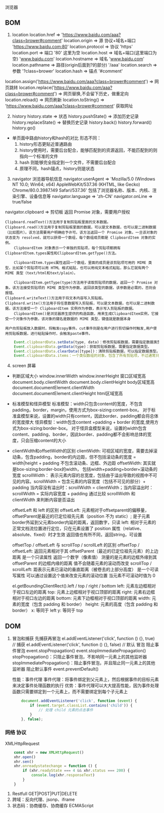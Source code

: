 浏览器
## BOM
1. location 
location.href => 'https://www.baidu.com/aaa?class=brower#comment'
location.origin => 源 协议+域名+端口 'https://www.baidu.com:80' 
location.protocol => 协议 'https'
location.port => 端口 '80' 这里为空
location.host => 域名+端口(这里端口为空) 'www.baidu.com'
location.hostname => 域名 'www.baidu.com'
location.pathname => 路径(origin后面到?的部分) '/aaa'
location.search => 参数 '?class=brower'
location.hash => 锚点 '#comment'

location.assign('https://www.baidu.com/aaa?class=brower#comment') => 网页跳转
location.replace('https://www.baidu.com/aaa?class=brower#comment') => 网页替换,不会留下历史，做重定向
location.reload() => 网页刷新
location.toString() => 'https://www.baidu.com/aaa?class=brower#comment'  获取网址

2. history
history.state => 状态
history.pushState() => 添加历史记录
history.replaceState() => 替换历史记录
history.back()
history.forward()
history.go()

* 单页面中路由history和hash的对比
    形态不同：
    1. history形态更贴近普通路由
    2. history使用时，需要后台配合，能够匹配到的资源返回，不能匹配到的则指向一个标准的文件
    3. hash 则能够完全指定到一个文件，不需要后台配合
    4. 原理不同，hash锚点，history则是状态

3. navigator 浏览器导航信息
navigator.userAgent => 'Mozilla/5.0 (Windows NT 10.0; Win64; x64) AppleWebKit/537.36 (KHTML, like Gecko) Chrome/80.0.3987.149 Safari/537.36' 
    包括了浏览器名称、版本、内核、渲染引擎、设备信息等
navigator.language => 'zh-CN'
navigator.onLine => true/false

navigator.clipboard => 剪切板 返回 Promise 对象，需要用户授权

    Clipboard.readText()方法用于复制剪贴板里面的文本数据。
    Clipboard.read()方法用于复制剪贴板里面的数据，可以是文本数据，也可以是二进制数据（比如图片）。该方法需要用户明确给予许可。该方法返回一个 Promise 对象。一旦该对象的状态变为 resolved，就可以获得一个数组，每个数组成员都是 ClipboardItem 对象的实例。
        ClipboardItem 对象表示一个单独的剪贴项，每个剪贴项都拥有ClipboardItem.types属性和ClipboardItem.getType()方法。

        ClipboardItem.types属性返回一个数组，里面的成员是该剪贴项可用的 MIME 类型，比如某个剪贴项可以用 HTML 格式粘贴，也可以用纯文本格式粘贴，那么它就有两个 MIME 类型（text/html和text/plain）。

        ClipboardItem.getType(type)方法用于读取剪贴项的数据，返回一个 Promise 对象。该方法接受剪贴项的 MIME 类型作为参数，返回该类型的数据，该参数是必需的，否则会报错。
    Clipboard.writeText()方法用于将文本内容写入剪贴板。
    Clipboard.write()方法用于将任意数据写入剪贴板，可以是文本数据，也可以是二进制数据。该方法接受一个 ClipboardItem 实例作为参数，表示写入剪贴板的数据。
        ClipboardItem()是浏览器原生提供的构造函数，用来生成ClipboardItem实例，它接受一个对象作为参数，该对象的键名是数据的 MIME 类型，键值就是数据本身
    
    用户向剪贴板放入数据时，将触发copy事件。cut事件则是在用户进行剪切操作时触发,用户使用剪贴板数据，进行粘贴操作时，会触发paste事件。
```javascript
    Event.clipboardData.setData(type, data)：修改剪贴板数据，需要指定数据类型。
    Event.clipboardData.getData(type)：获取剪贴板数据，需要指定数据类型。
    Event.clipboardData.clearData([type])：清除剪贴板数据，可以指定数据类型。如果不指定类型，将清除所有类型的数据。
    Event.clipboardData.items：一个类似数组的对象，包含了所有剪贴项，不过通常只有一个剪贴项。
```
4. screen 屏幕
* 判断区域大小
    window.innerWidth
    window.innerHeight 窗口区域宽高
    document.body.clientWidth
    document.body.clientHeight body区域宽高
    document.documentElement.clientWidth
    document.documentElement.clientHeight html区域宽高

* 标准模型和怪异模型
    标准模型：width只包含content的宽度，不包含padding，border，margin，使用方式为box-sizing:content-box。
        对于标准盒模型来说，设置的width只有content，因此border、padding都会将总体的宽度撑大
    怪异模型：width包含content +padding + border 的宽度,使用方式为box-sizing:border-box。
        对于怪异盒模型来说，设置的width包含content、padding、border，因此border、padding都不会影响总体的宽度，只会压缩content的大小


* clientWidth和offsetWidth的区别
    clientWidth: 可视区域的宽度，需要去掉滚动条，包含padding，border的内边距，但不包括滚动条的宽度 = width|height + padding 不包含滚动条、边框、外边距
    offsetWidth: 其实就是box-sizing:border-box的width， 包括width+padding+border+滚动条的宽度
    scrollWidth： 表示元素内容的总宽度，包括由于溢出导致的视图中不可见的内容。scrollWidth = 包含元素的内容宽度（包括不可见的部分）+ padding
        当内容没有溢出时：scrollWidth = clientWidth；当内容溢出时：scrollWidth = 实际内容宽度 + padding
        通过比较 scrollWidth 和 clientWidth 来判断内容是否溢出

    offsetLeft 和 left 的区别
        offsetLeft: 元素相对于offsetparent的偏移量， offsetParent是最近的已定位祖先元素（position 不为 static）; 
            是子元素border外延到父元素border内延的距离，返回数字，只读
        left: 相对于元素的正常文档流位置进行定位，只在元素设置了 position 属性（relative、absolute、fixed）时才生效
                返回值也有所不同，返回string，可设置

    offsetTop / offsetLeft 与 scrollTop / scrollLeft 的区别
        offsetTop / offsetLeft: 返回元素相对于其 offsetParent（最近的已定位祖先元素）的上边距离
            是一个只读属性
            返回一个数字（像素值）
            测量的是元素的边框外缘到其 offsetParent 的边框内缘的距离
            值不会随着元素的滚动而改变
        scrollTop / scrollLeft: 距表示元素已滚动的垂直距离（被卷去的上部分高度）
            是一个可读写属性
            可以通过设置这个值来改变元素的滚动位置
            当元素不可滚动时值为 0

    el.getBoundingClientRect().left / top / right / bottom
        left: 元素左边框相对于视口左边的距离
        top: 元素上边框相对于视口顶部的距离
        right: 元素右边框相对于视口左边的距离
        bottom: 元素下边框相对于视口顶部的距离
        width: 元素的宽度（包含 padding 和 border）
        height: 元素的高度（包含 padding 和 border）
        x: 等同于 left
        y: 等同于 top
        

## DOM
1. 冒泡和捕获  先捕获再冒泡
    el.addEventListener('click', function () {}, true) // 捕获
    el.addEventListener('click', function () {}, false) // 默认 冒泡
    阻止事件冒泡
        event.stopPropagation()
        event.stopImmediatePropagation()
            stopPropagation()：只阻止事件冒泡，不影响同一元素上的其他监听器
            stopImmediatePropagation()：阻止事件冒泡，并且阻止同一元素上的其他监听器
    阻止默认事件
        event.preventDefault()


    性能：事件代理
        事件代理：将事件绑定到父元素上，然后根据事件的目标元素来决定事件处理函数的执行
        优势：事件代理可以大大提高性能，因为事件处理函数只需要绑定到一个元素上，而不需要绑定到每个子元素上
    ```javascript
        document.addEventListener('click', function (event) {
            if (event.target.classList.contains('child')) {
                // 处理 child 元素的点击事件
            }
        }, false);  
    ```

### 网络 协议
XMLHttpRequest
```javascript
    const xhr = new XMLHttpRequest()
    xhr.open()
    xhr.sen()
    xhr.onreadystatechange = function () {
        if (xhr.readyState === 4 && xhr.status === 200) {
            console.log(xhr.responseText)
        }
    }
```

1. Restfull GET|POST|PUT|DELETE
2. 跨域：反向代理、jsonp、iframe
3. 状态码：协商缓存、协商缓存
ECMAScript
